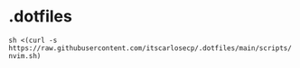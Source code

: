 # .dotfiles

`sh <(curl -s https://raw.githubusercontent.com/itscarlosecp/.dotfiles/main/scripts/nvim.sh)`
